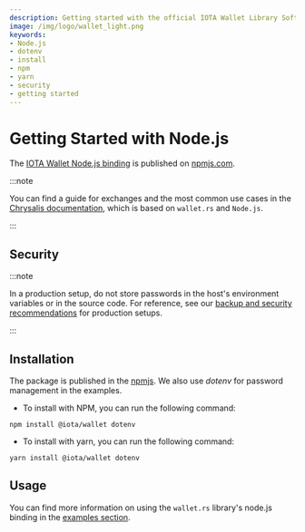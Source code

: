 ```yaml
---
description: Getting started with the official IOTA Wallet Library Software Node.js binding.
image: /img/logo/wallet_light.png
keywords:
- Node.js
- dotenv
- install
- npm
- yarn
- security
- getting started
---
```

# Getting Started with Node.js

The [IOTA Wallet Node.js binding](https://www.npmjs.com/package/@iota/wallet) is published on [npmjs.com](https://www.npmjs.com/).

:::note

You can find a guide for exchanges and the most common use cases in the [Chrysalis documentation](https://wiki.iota.org/chrysalis-docs/guides/exchange), which is based on `wallet.rs` and `Node.js`. 

:::

## Security

:::note

In a production setup, do not store passwords in the host's environment variables or in the source code. For reference, see our [backup and security recommendations](https://chrysalis.docs.iota.org/guides/backup_security) for production setups.

:::

## Installation

The package is published in the [npmjs](https://www.npmjs.com/package/@iota/wallet). We also use _dotenv_ for password management in the examples.

- To install with NPM, you can run the following command:
```
npm install @iota/wallet dotenv
```
- To install with yarn, you can run the following command:
```
yarn install @iota/wallet dotenv
```

## Usage

You can find more information on using the `wallet.rs` library's node.js binding in the [examples section](../examples/nodejs.mdx).